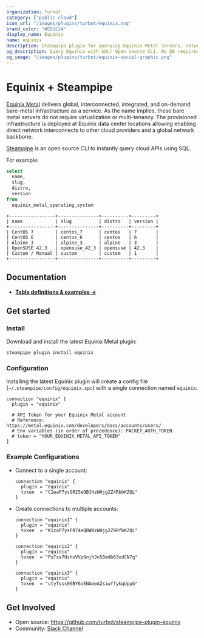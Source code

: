 ```yaml
---
organization: Turbot
category: ["public cloud"]
icon_url: "/images/plugins/turbot/equinix.svg"
brand_color: "#ED1C24"
display_name: Equinix
name: equinix
description: Steampipe plugin for querying Equinix Metal servers, networks, facilities, and more.
og_description: Query Equinix with SQL! Open source CLI. No DB required. 
og_image: "/images/plugins/turbot/equinix-social-graphic.png"
---
```


# Equinix + Steampipe

[Equinix Metal](https://metal.equinix.com) delivers global, interconnected, integrated, and on-demand bare-metal infrastructure as a service. As the name implies, these bare metal servers do not require virtualization or multi-tenancy. The provisioned infrastructure is deployed at Equinix data center locations allowing enabling direct network interconnects to other cloud providers and a global network backbone.

[Steampipe](https://steampipe.io) is an open source CLI to instantly query cloud APIs using SQL.

For example:

```sql
select 
  name, 
  slug,
  distro,
  version
from 
  equinix_metal_operating_system
```

```
+-----------------+---------------+----------+---------+
| name            | slug          | distro   | version |
+-----------------+---------------+----------+---------+
| CentOS 7        | centos_7      | centos   | 7       |
| CentOS 6        | centos_6      | centos   | 6       |
| Alpine 3        | alpine_3      | alpine   | 3       |
| OpenSUSE 42.3   | opensuse_42_3 | opensuse | 42.3    |
| Custom / Manual | custom        | custom   | 1       |
+-----------------+---------------+----------+---------+
```

## Documentation

- **[Table definitions & examples →](https://hub.steampipe.io/plugins/turbot/equinix/tables)**

## Get started

### Install

Download and install the latest Equinix Metal plugin:

```bash
steampipe plugin install equinix
```

### Configuration

Installing the latest Equinix plugin will create a config file (`~/.steampipe/config/equinix.spc`) with a single connection named `equinix`:

```hcl
connection "equinix" {
  plugin = "equinix"

  # API Token for your Equinix Metal account
  # Reference: https://metal.equinix.com/developers/docs/accounts/users/
  # Env variables (in order of precedence): PACKET_AUTH_TOKEN
  # token = "YOUR_EQUINIX_METAL_API_TOKEN"
}
```

### Example Configurations

- Connect to a single account:

  ```hcl
  connection "equinix" {
    plugin = "equinix"
    token  = "C1eaP7ysSR25eQBJHzWHjg2Z4RbbKZQL"
  }
  ```

- Create connections to multiple accounts:

  ```hcl
  connection "equinix1" {
    plugin = "equinix"
    token  = "K1zaP7ysFR74eQBWBzWHjg2Z9RfbKZQL"
  }

  connection "equinix2" {
    plugin = "equinix"
    token  = "PuTxs7UsHxVVpGnjhJn56mdb63xdCN7q"
  }

  connection "equinix3" {
    plugin = "equinix"
    token  = "utyTsss96BY6oENAmeAZsiwffykqUppb"
  }
  ```

## Get Involved

* Open source: https://github.com/turbot/steampipe-plugin-equinix
* Community: [Slack Channel](https://steampipe.io/community/join)
